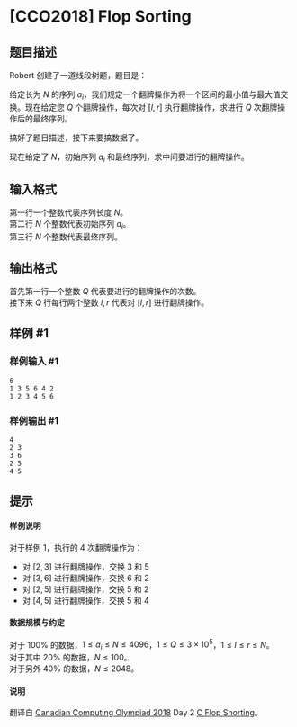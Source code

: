 # [CCO2018] Flop Sorting

## 题目描述

Robert 创建了一道线段树题，题目是：

给定长为 $N$ 的序列 $a_i$，我们规定一个翻牌操作为将一个区间的最小值与最大值交换。现在给定您 $Q$ 个翻牌操作，每次对 $[l,r]$ 执行翻牌操作，求进行 $Q$ 次翻牌操作后的最终序列。

搞好了题目描述，接下来要搞数据了。

现在给定了 $N$，初始序列 $a_i$ 和最终序列，求中间要进行的翻牌操作。

## 输入格式

第一行一个整数代表序列长度 $N$。         
第二行 $N$ 个整数代表初始序列 $a_i$。    
第三行 $N$ 个整数代表最终序列。

## 输出格式

首先第一行一个整数 $Q$ 代表要进行的翻牌操作的次数。    
接下来 $Q$ 行每行两个整数 $l,r$ 代表对 $[l,r]$ 进行翻牌操作。

## 样例 #1

### 样例输入 #1
```
6
1 3 5 6 4 2
1 2 3 4 5 6
```

### 样例输出 #1

```
4
2 3
3 6
2 5
4 5
```

## 提示

#### 样例说明

对于样例 $1$，执行的 $4$ 次翻牌操作为：

- 对 $[2,3]$ 进行翻牌操作，交换 $3$ 和 $5$
- 对 $[3,6]$ 进行翻牌操作，交换 $6$ 和 $2$
- 对 $[2,5]$ 进行翻牌操作，交换 $5$ 和 $2$
- 对 $[4,5]$ 进行翻牌操作，交换 $5$ 和 $4$

#### 数据规模与约定

对于 $100\%$ 的数据，$1 \le a_i \le N \le 4096$，$1 \le Q \le 3 \times 10^5$，$1 \le l\le r \le N$。      
对于其中 $20\%$ 的数据，$N \le 100$。          
对于另外 $40\%$ 的数据，$N \le 2048$。

#### 说明

翻译自 [Canadian Computing Olympiad 2018](https://cemc.math.uwaterloo.ca/contests/computing/2018/) Day 2 [C Flop Shorting](https://cemc.math.uwaterloo.ca/contests/computing/2018/stage%202/day2.pdf)。
